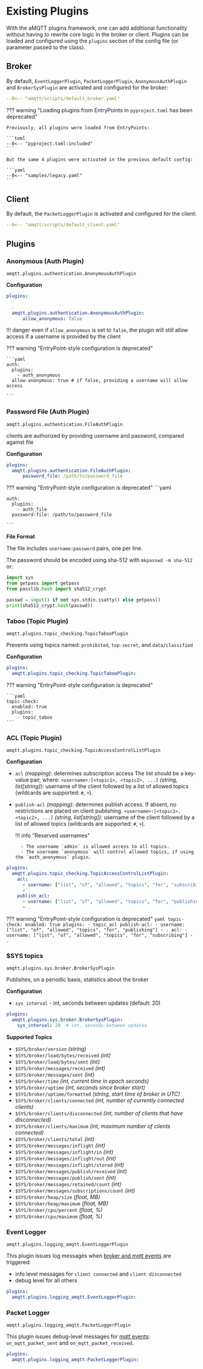 # Existing Plugins

With the aMQTT plugins framework, one can add additional functionality without
having to rewrite core logic in the broker or client. Plugins can be loaded and configured using
the `plugins` section of the config file (or parameter passed to the class). 


## Broker

By default, `EventLoggerPlugin`, `PacketLoggerPlugin`, `AnonymousAuthPlugin` and `BrokerSysPlugin` are activated
and configured for the broker:

```yaml
--8<-- "amqtt/scripts/default_broker.yaml"
```


??? warning "Loading plugins from EntryPoints in `pyproject.toml` has been deprecated"

    Previously, all plugins were loaded from EntryPoints:

    ```toml
    --8<-- "pyproject.toml:included"
    ```

    But the same 4 plugins were activated in the previous default config:

    ```yaml
    --8<-- "samples/legacy.yaml"
    ```

## Client

By default, the `PacketLoggerPlugin` is  activated  and configured for the client:

```yaml
--8<-- "amqtt/scripts/default_client.yaml"
```

## Plugins

### Anonymous (Auth Plugin)

`amqtt.plugins.authentication.AnonymousAuthPlugin`

**Configuration**

```yaml
plugins:
  .
  .
  amqtt.plugins.authentication.AnonymousAuthPlugin:
      allow_anonymous: false
```

!!! danger
    even if `allow_anonymous` is set to `false`, the plugin will still allow access if a username is provided by the client


??? warning "EntryPoint-style configuration is deprecated"

    ```yaml
    auth:
      plugins:
        - auth_anonymous
      allow-anonymous: true # if false, providing a username will allow access
    
    ```

### Password File (Auth Plugin)

`amqtt.plugins.authentication.FileAuthPlugin`

clients are authorized by providing username and password, compared against file

**Configuration**

```yaml
plugins:
  amqtt.plugins.authentication.FileAuthPlugin:
      password_file: /path/to/password_file
```

??? warning "EntryPoint-style configuration is deprecated"
    ```yaml
    
    auth:
      plugins:
        - auth_file
      password-file: /path/to/password_file
    
    ```

**File Format**

The file includes `username:password` pairs, one per line.

The password should be encoded using sha-512 with `mkpasswd -m sha-512` or:

```python
import sys
from getpass import getpass
from passlib.hash import sha512_crypt

passwd = input() if not sys.stdin.isatty() else getpass()
print(sha512_crypt.hash(passwd))
```

### Taboo (Topic Plugin)

`amqtt.plugins.topic_checking.TopicTabooPlugin`

Prevents using topics named: `prohibited`, `top-secret`, and `data/classified`

**Configuration**

```yaml
plugins:
  amqtt.plugins.topic_checking.TopicTabooPlugin:
```

??? warning "EntryPoint-style configuration is deprecated"

    ```yaml
    topic-check:
      enabled: true
      plugins:
        - topic_taboo
    ```

### ACL (Topic Plugin)

`amqtt.plugins.topic_checking.TopicAccessControlListPlugin`

**Configuration**

- `acl` *(mapping)*: determines subscription access
   The list should be a key-value pair, where:
        `<username>:[<topic1>, <topic2>, ...]` *(string, list[string])*: username of the client followed by a list of allowed topics (wildcards are supported: `#`, `+`).


- `publish-acl` *(mapping)*: determines publish access. If absent, no restrictions are placed on client publishing. 
        `<username>:[<topic1>, <topic2>, ...]` *(string, list[string])*: username of the client followed by a list of allowed topics (wildcards are supported: `#`, `+`).

    !!! info "Reserved usernames"

        - The username `admin` is allowed access to all topics.
        - The username `anonymous` will control allowed topics, if using the `auth_anonymous` plugin.

```yaml
plugins:
  amqtt.plugins.topic_checking.TopicAccessControlListPlugin:
    acl:
      - username: ["list", "of", "allowed", "topics", "for", "subscribing"]
      - .
    publish_acl:
      - username: ["list", "of", "allowed", "topics", "for", "publishing"]
      - .
```

??? warning "EntryPoint-style configuration is deprecated"
    ```yaml
    topic-check:
      enabled: true
      plugins:
        - topic_acl
      publish-acl:
        - username: ["list", "of", "allowed", "topics", "for", "publishing"]
        - .
      acl:
        - username: ["list", "of", "allowed", "topics", "for", "subscribing"]
        - .
    ```

### $SYS topics

`amqtt.plugins.sys.broker.BrokerSysPlugin`

Publishes, on a periodic basis, statistics about the broker

**Configuration**

- `sys_interval` - int, seconds between updates (default: 20)

```yaml
plugins:
  amqtt.plugins.sys.broker.BrokerSysPlugin:
    sys_interval: 20  # int, seconds between updates
```

**Supported Topics**

- `$SYS/broker/version` *(string)*
- `$SYS/broker/load/bytes/received` *(int)*
- `$SYS/broker/load/bytes/sent` *(int)*
- `$SYS/broker/messages/received`  *(int)*
- `$SYS/broker/messages/sent`  *(int)*
- `$SYS/broker/time`  *(int, current time in epoch seconds)*
- `$SYS/broker/uptime` *(int, seconds since broker start)*
- `$SYS/broker/uptime/formatted` *(string, start time of broker in UTC)*
- `$SYS/broker/clients/connected` *(int, number of currently connected clients)*
- `$SYS/broker/clients/disconnected` *(int, number of clients that have disconnected)*
- `$SYS/broker/clients/maximum` *(int, maximum number of clients connected)*
- `$SYS/broker/clients/total` *(int)*
- `$SYS/broker/messages/inflight` *(int)*
- `$SYS/broker/messages/inflight/in` *(int)*
- `$SYS/broker/messages/inflight/out` *(int)*
- `$SYS/broker/messages/inflight/stored` *(int)*
- `$SYS/broker/messages/publish/received` *(int)*
- `$SYS/broker/messages/publish/sent` *(int)*
- `$SYS/broker/messages/retained/count` *(int)*
- `$SYS/broker/messages/subscriptions/count` *(int)*
- `$SYS/broker/heap/size` *(float, MB)*
- `$SYS/broker/heap/maximum` *(float, MB)*
- `$SYS/broker/cpu/percent` *(float, %)*
- `$SYS/broker/cpu/maximum` *(float, %)*


### Event Logger

`amqtt.plugins.logging_amqtt.EventLoggerPlugin`

This plugin issues log messages when [broker and mqtt events](custom_plugins.md#events) are triggered:

- info level messages for `client connected` and `client disconnected`
- debug level for all others

```yaml
plugins:
  amqtt.plugins.logging_amqtt.EventLoggerPlugin:
```


### Packet Logger

`amqtt.plugins.logging_amqtt.PacketLoggerPlugin`

This plugin issues debug-level messages for [mqtt events](custom_plugins.md#client-and-broker): `on_mqtt_packet_sent`
and `on_mqtt_packet_received`.

```yaml
plugins:
  amqtt.plugins.logging_amqtt.PacketLoggerPlugin:
```
